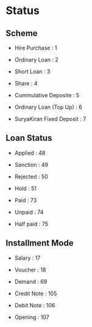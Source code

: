 # Status

## Scheme

- Hire Purchase : 1 

- Ordinary Loan : 2

- Short Loan : 3

- Share : 4

- Cummulative Deposite : 5

- Ordinary Loan (Top Up) : 6

- SuryaKiran Fixed Deposit : 7

## Loan Status

- Applied : 48

- Sanction : 49

- Rejected : 50

- Hold : 51

- Paid : 73

- Unpaid : 74

- Half paid : 75



## Installment Mode

- Salary : 17

- Voucher : 18

- Demand : 69

- Credit Note : 105

- Debit Note : 106

- Opening : 107


